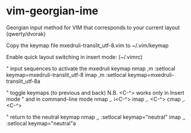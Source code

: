 # vim-georgian-ime
Georgian input method for VIM that corresponds to your current layout (qwerty/dvorak)

Copy the keymap file mxedruli-translit_utf-8.vim to ~/.vim/keymap

Enable quick layout switching in insert mode: (~/.vimrc)

" input sequences to activate the mxedruli keymap
nmap ,m :setlocal keymap=mxedruli-translit_utf-8<Enter>
imap ,m <Esc>:setlocal keymap=mxedruli-translit_utf-8<Enter>a

" toggle keymaps (to previous and back) N.B. <C-^> works only in Insert mode
" and in command-line mode
nmap ,. i<C-^><Esc>
imap ,. <C-^>
cmap ,. <C-^>

" return to the neutral keymap
nmap ,, :setlocal keymap="neutral"<Enter>
imap ,, <Esc>:setlocal keymap="neutral"<Enter>a



